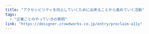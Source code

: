 ```yaml
---
title: "アクセシビリティを向上していくために出来ることから進めていく活動"
tags:
  - "企業ごとのやっていきの表明"
link: "https://designer.crowdworks.co.jp/entry/proclaim-a11y"
---
```

